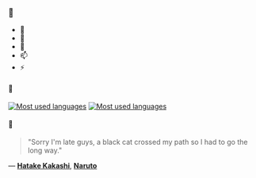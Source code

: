 ### 👋

- 🔭
- 🌱
- 💬
- 📫
- ⚡

#### 🧏

[![Most used languages](https://github-readme-stats-aynah.vercel.app/api/top-langs/?username=aynh&theme=solarized-dark&langs_count=6&layout=compact&hide_title=true)](https://github.com/anuraghazra/github-readme-stats#gh-dark-mode-only)
[![Most used languages](https://github-readme-stats-aynah.vercel.app/api/top-langs/?username=aynh&theme=solarized-light&langs_count=6&layout=compact&hide_title=true)](https://github.com/anuraghazra/github-readme-stats#gh-light-mode-only)

#### 💬

> "Sorry I'm late guys, a black cat crossed my path so I had to go the long way."

&mdash; [**Hatake Kakashi**](https://myanimelist.net/character.php?q=Hatake%20Kakashi&cat=character), [**Naruto**](https://myanimelist.net/search/all?q=Naruto&cat=all)
